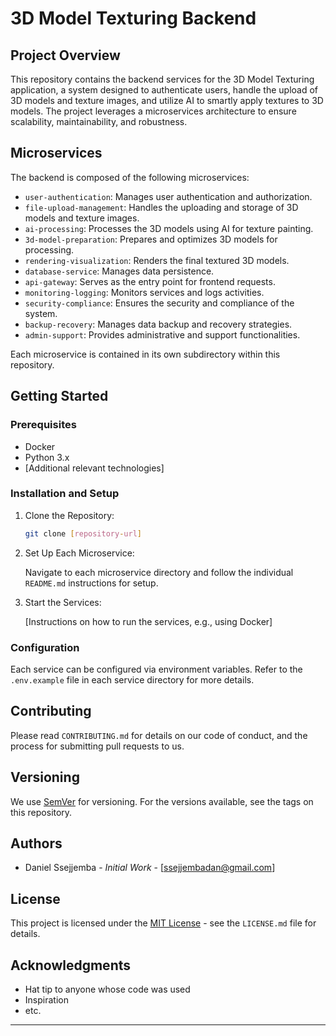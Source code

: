 # 3D Model Texturing Backend

## Project Overview

This repository contains the backend services for the 3D Model Texturing application, a system designed to authenticate users, handle the upload of 3D models and texture images, and utilize AI to smartly apply textures to 3D models. The project leverages a microservices architecture to ensure scalability, maintainability, and robustness.

## Microservices

The backend is composed of the following microservices:

- `user-authentication`: Manages user authentication and authorization.
- `file-upload-management`: Handles the uploading and storage of 3D models and texture images.
- `ai-processing`: Processes the 3D models using AI for texture painting.
- `3d-model-preparation`: Prepares and optimizes 3D models for processing.
- `rendering-visualization`: Renders the final textured 3D models.
- `database-service`: Manages data persistence.
- `api-gateway`: Serves as the entry point for frontend requests.
- `monitoring-logging`: Monitors services and logs activities.
- `security-compliance`: Ensures the security and compliance of the system.
- `backup-recovery`: Manages data backup and recovery strategies.
- `admin-support`: Provides administrative and support functionalities.

Each microservice is contained in its own subdirectory within this repository.

## Getting Started

### Prerequisites

- Docker
- Python 3.x
- [Additional relevant technologies]

### Installation and Setup

1.  Clone the Repository:

    ```bash
    git clone [repository-url]
    ```

2.  Set Up Each Microservice:

    Navigate to each microservice directory and follow the individual `README.md` instructions for setup.

3.  Start the Services:

    [Instructions on how to run the services, e.g., using Docker]

### Configuration

Each service can be configured via environment variables. Refer to the `.env.example` file in each service directory for more details.

## Contributing

Please read `CONTRIBUTING.md` for details on our code of conduct, and the process for submitting pull requests to us.

## Versioning

We use [SemVer](http://semver.org/) for versioning. For the versions available, see the tags on this repository.

## Authors

- Daniel Ssejjemba - _Initial Work_ - [ssejjembadan@gmail.com]

## License

This project is licensed under the [MIT License](https://opensource.org/license/mit/) - see the `LICENSE.md` file for details.

## Acknowledgments

- Hat tip to anyone whose code was used
- Inspiration
- etc.

---
